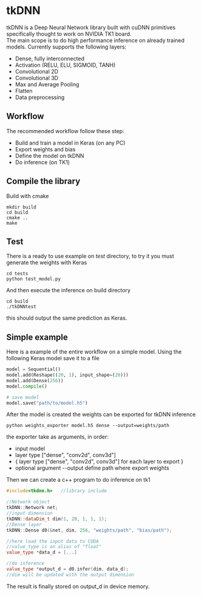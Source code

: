 # tkDNN
tkDNN is a Deep Neural Network library built with cuDNN primitives specifically thought to work on NVIDIA TK1 board.<br>
The main scope is to do high performance inference on already trained models.
Currently supports the following layers:

* Dense, fully interconnected
* Activation (RELU, ELU, SIGMOID, TANH)
* Convolutional 2D
* Convolutional 3D
* Max and Average Pooling
* Flatten 
* Data preprocessing

## Workflow
The recommended workflow follow these step:
* Build and train a model in Keras (on any PC)
* Export weights and bias 
* Define the model on tkDNN
* Do inference (on TK1)

## Compile the library
Build with cmake
```
mkdir build
cd build
cmake ..
make
```

## Test
There is a ready to use example on *test* directory, to try it you must generate the weights with Keras
```
cd tests
python test_model.py
```
And then execute the inference on build directory
```
cd build
./tkDNNtest 
```
this should output the same prediction as Keras.

## Simple example
Here is a example of the entire workflow on a simple model.
Using the following Keras model save it to a file
```python
model = Sequential()
model.add(Reshape((20, 1), input_shape=(20)))
model.add(Dense(256))
model.compile()

# save model
model.save("path/to/model.h5")
```

After the model is created the weights can be exported for tkDNN inference
```
python weights_exporter model.h5 dense --output=weights/path
```
the exporter take as arguments, in order:
* input model
* layer type ["dense", "conv2d", conv3d"]
* { layer type ["dense", "conv2d", conv3d"] for each layer to export }
* optional argument --output define path where export weights   

Then we can create a c++ program to do inference on tk1
```c++
#include<tkdnn.h>   //library include

//Network object 
tkDNN::Network net;
//input dimension
tkDNN::dataDim_t dim(1, 20, 1, 1, 1);
//Dense layer
tkDNN::Dense d0(&net, dim, 256, "weights/path", "bias/path");

//here load the input data to CUDA
//value_type is an alias of "float"
value_type *data_d = [...] 

//do inference
value_type *output_d = d0.infer(dim, data_d);
//dim will be updated with the output dimension
``` 
The result is finally stored on output_d in device memory.